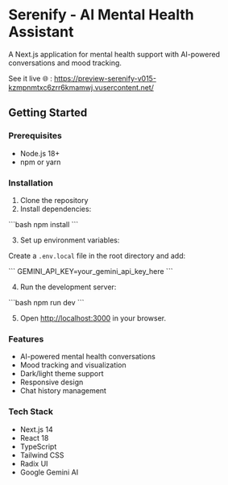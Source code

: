 # Serenify - AI Mental Health Assistant

A Next.js application for mental health support with AI-powered conversations and mood tracking.

See it live 🌐 : https://preview-serenify-v015-kzmpnmtxc6zrr6kmamwj.vusercontent.net/

## Getting Started

### Prerequisites

- Node.js 18+ 
- npm or yarn

### Installation

1. Clone the repository
2. Install dependencies:

\`\`\`bash
npm install
\`\`\`

3. Set up environment variables:

Create a `.env.local` file in the root directory and add:

\`\`\`
GEMINI_API_KEY=your_gemini_api_key_here
\`\`\`

4. Run the development server:

\`\`\`bash
npm run dev
\`\`\`

5. Open [http://localhost:3000](http://localhost:3000) in your browser.

### Features

- AI-powered mental health conversations
- Mood tracking and visualization
- Dark/light theme support
- Responsive design
- Chat history management

### Tech Stack

- Next.js 14
- React 18
- TypeScript
- Tailwind CSS
- Radix UI
- Google Gemini AI
